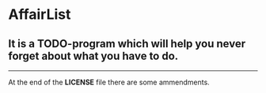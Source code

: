 # AffairList

## It is a TODO-program which will help you never forget about what you have to do.



___
At the end of the __LICENSE__ file there are some ammendments.
